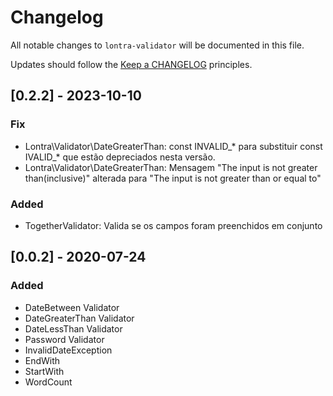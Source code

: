 # Changelog

All notable changes to `lontra-validator` will be documented in this file.

Updates should follow the [Keep a CHANGELOG](http://keepachangelog.com/) principles.

## [0.2.2] - 2023-10-10

### Fix
- Lontra\Validator\DateGreaterThan: const INVALID_* para substituir const IVALID_* que estão depreciados nesta versão.
- Lontra\Validator\DateGreaterThan: Mensagem "The input is not greater than(inclusive)" alterada para "The input is not greater than or equal to"

### Added
- TogetherValidator: Valida se os campos foram preenchidos em conjunto

## [0.0.2] - 2020-07-24

### Added
- DateBetween Validator
- DateGreaterThan Validator
- DateLessThan Validator
- Password Validator
- InvalidDateException
- EndWith
- StartWith
- WordCount
